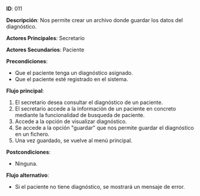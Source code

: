 **ID**: 011	

**Descripción**: Nos permite crear un archivo donde guardar los datos del diagnóstico.

**Actores Principales**: Secretario	

**Actores Secundarios**: Paciente

**Precondiciones**:

- Que el paciente tenga un diagnóstico asignado.
- Que el paciente esté registrado en el sistema.

**Flujo principal**:

1. El secretario desea consultar el diagnóstico de un paciente.
2. El secretario accede a la información de un paciente en concreto mediante la funcionalidad de busqueda de paciente.
3. Accede a la opción de visualizar diagnóstico.
4. Se accede a la opción "guardar" que nos permite guardar el diagnóstico en un fichero.
5. Una vez guardado, se vuelve al menú principal.

**Postcondiciones**:

- Ninguna.

**Flujo alternativo**:

- Si el paciente no tiene diagnóstico, se mostrará un mensaje de error.
